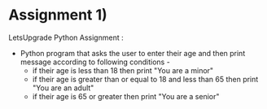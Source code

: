 # Assignment 1)
LetsUpgrade Python Assignment :

* Python program that asks the user to enter their age and then print message according to following conditions -
     - if their age is less than 18 then print "You are a minor" 
     - if their age is greater than or equal to 18 and less than 65 then print "You are an adult"
     - if their age is 65 or greater then print "You are a senior"
